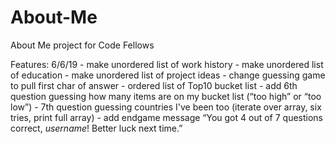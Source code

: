# About-Me
About Me project for Code Fellows

Features:
  6/6/19
    - make unordered list of work history
    - make unordered list of education
    - make unordered list of project ideas
    - change guessing game to pull first char of answer
    - ordered list of Top10 bucket list
    - add 6th question guessing how many items are on my bucket list (“too high” or “too low”)
    - 7th question guessing countries I've been too (iterate over array, six tries, print full array)
    - add endgame message “You got 4 out of 7 questions correct, _username_! Better luck next time.”
